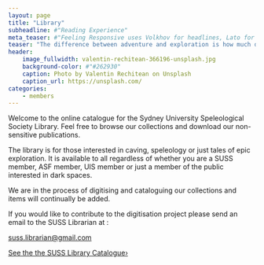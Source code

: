 ```yaml
---
layout: page
title: "Library"
subheadline: #"Reading Experience"
meta_teaser: #"Feeling Responsive uses Volkhov for headlines, Lato for everything else and if you are in need to show some code, it will be in Lucida Console."
teaser: "The difference between adventure and exploration is how much data you bring back. We are explorers."
header:
    image_fullwidth: valentin-rechitean-366196-unsplash.jpg
    background-color: #"#262930"
    caption: Photo by Valentin Rechitean on Unsplash
    caption_url: https://unsplash.com/
categories:
    - members
---
```


Welcome to the online catalogue for the Sydney University Speleological Society Library. Feel free to browse our collections and download our non-sensitive publications.

The library is for those interested in caving, speleology or just tales of epic exploration. It is available to all regardless of whether you are a SUSS member, ASF member, UIS member or just a member of the public interested in dark spaces.

We are in the process of digitising and cataloguing our collections and items will continually be added.

If you would like to contribute to the digitisation project please send an email to the SUSS Librarian at :

suss.librarian@gmail.com

<a class="radius button small" href="https://docs.google.com/spreadsheets/d/e/2PACX-1vSQNqh0bHlYfTm4wnObCMOjMhNFqP2zEkwF3Wth9jrP6eSYd979NEwVMGEbeBrTs19OZFuCN03491FU/pubhtml?gid=1178051450&single=true">See the the SUSS Library Catalogue›</a>
